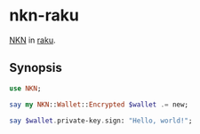 # nkn-raku
[NKN](http://nkn.org) in [raku](http://raku.org).

## Synopsis

```raku
use NKN;

say my NKN::Wallet::Encrypted $wallet .= new; 

say $wallet.private-key.sign: "Hello, world!";

```


